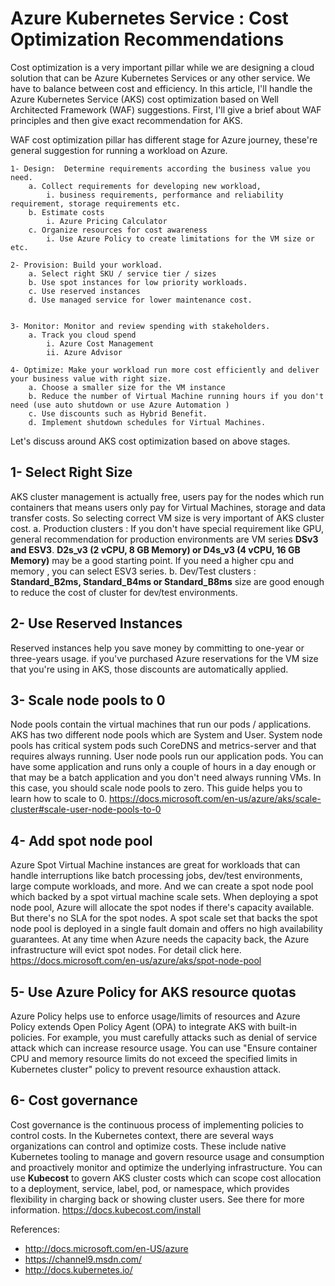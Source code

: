 # Azure Kubernetes Service : Cost Optimization Recommendations

Cost optimization is a very important pillar while we are designing a cloud solution that can be Azure Kubernetes Services or any other service. We have to balance between cost and efficiency. In this article, I'll handle the Azure Kubernetes Service (AKS) cost optimization based on Well Architected Framework (WAF) suggestions. First, I'll give a brief about WAF principles and then give exact recommendation for AKS.

WAF cost optimization pillar has different stage for Azure journey, these're general suggestion for running a workload on Azure. 

	1- Design:  Determine requirements according the business value you need.
		a. Collect requirements for developing new workload, 
			i. business requirements, performance and reliability requirement, storage requirements etc.
		b. Estimate costs
			i. Azure Pricing Calculator
		c. Organize resources for cost awareness
			i. Use Azure Policy to create limitations for the VM size or etc.
			
	2- Provision: Build your workload. 
		a. Select right SKU / service tier / sizes
		b. Use spot instances for low priority workloads.
		c. Use reserved instances
		d. Use managed service for lower maintenance cost.
		
	
	3- Monitor: Monitor and review spending with stakeholders. 
		a. Track you cloud spend
			i. Azure Cost Management
			ii. Azure Advisor
	
	4- Optimize: Make your workload run more cost efficiently and deliver your business value with right size.
		a. Choose a smaller size for the VM instance
		b. Reduce the number of Virtual Machine running hours if you don't need (use auto shutdown or use Azure Automation )
		c. Use discounts such as Hybrid Benefit.
		d. Implement shutdown schedules for Virtual Machines.

Let's discuss around AKS cost optimization based on above stages. 


## 1- Select Right Size

AKS cluster management is actually free, users pay for the nodes which run containers that means users only pay for Virtual Machines, storage and data transfer costs. So selecting correct VM size is very important of AKS cluster cost. 
		a. Production clusters : If you don't have special requirement like GPU, general recommendation for production environments are VM series **DSv3 and ESV3**. **D2s_v3 (2 vCPU, 8 GB Memory)  or D4s_v3 (4 vCPU, 16 GB Memory)**  may be a good starting point. If you need a higher cpu and memory , you can select ESV3 series. 
		b. Dev/Test clusters : **Standard_B2ms, Standard_B4ms or Standard_B8ms** size are good enough to reduce the cost of cluster for dev/test environments. 
		
## 2- Use Reserved Instances 

Reserved instances help you save money by committing to one-year or three-years usage.  if you've purchased Azure reservations for the VM size that you're using in AKS, those discounts are automatically applied.
	
## 3- Scale node pools to 0   

Node pools contain the virtual machines that run our pods / applications. AKS has two different node pools which are System and User. System node pools has critical system pods such CoreDNS and metrics-server and that requires always running. User node pools run our application pods. You can have some application and runs only a couple of hours in a day enough or that may be a batch application and you don't need always running VMs. In this case, you should scale node pools to zero. This guide helps you to learn how to scale to 0. https://docs.microsoft.com/en-us/azure/aks/scale-cluster#scale-user-node-pools-to-0 
	
## 4- Add spot node pool 

Azure Spot Virtual Machine instances are great for workloads that can handle interruptions like batch processing jobs, dev/test environments, large compute workloads, and more. And we can create a spot node pool which backed by a spot virtual machine scale sets. When deploying a spot node pool, Azure will allocate the spot nodes if there's capacity available. But there's no SLA for the spot nodes. A spot scale set that backs the spot node pool is deployed in a single fault domain and offers no high availability guarantees. At any time when Azure needs the capacity back, the Azure infrastructure will evict spot nodes. For detail click here. https://docs.microsoft.com/en-us/azure/aks/spot-node-pool
	 
## 5- Use Azure Policy for AKS resource quotas 

Azure Policy helps use to enforce usage/limits of resources and Azure Policy extends Open Policy Agent (OPA) to integrate AKS with built-in policies. For example, you must carefully attacks such as denial of service attack which can increase resource usage. You can use "Ensure container CPU and memory resource limits do not exceed the specified limits in Kubernetes cluster" policy to prevent resource exhaustion attack.
	
## 6- Cost governance

Cost governance is the continuous process of implementing policies to control costs.  In the Kubernetes context, there are several ways organizations can control and optimize costs. These include native Kubernetes tooling to manage and govern resource usage and consumption and proactively monitor and optimize the underlying infrastructure. You can use **Kubecost** to govern AKS cluster costs which can scope cost allocation to a deployment, service, label, pod, or namespace, which provides flexibility in charging back or showing cluster users.  See there for more information. https://docs.kubecost.com/install


References:

- http://docs.microsoft.com/en-US/azure 
- https://channel9.msdn.com/
- http://docs.kubernetes.io/
